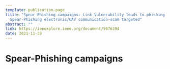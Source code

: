 ```yaml
---
template: publication-page
title: "Spear-Phishing campaigns: Link Vulnerability leads to phishing attacks,
  Spear-Phishing electronic/UAV communication-scam targeted"
abstract: ""
link: https://ieeexplore.ieee.org/document/9676394
date: 2021-11-29
---
```

<!--StartFragment-->

# Spear-Phishing campaigns

<!--EndFragment-->